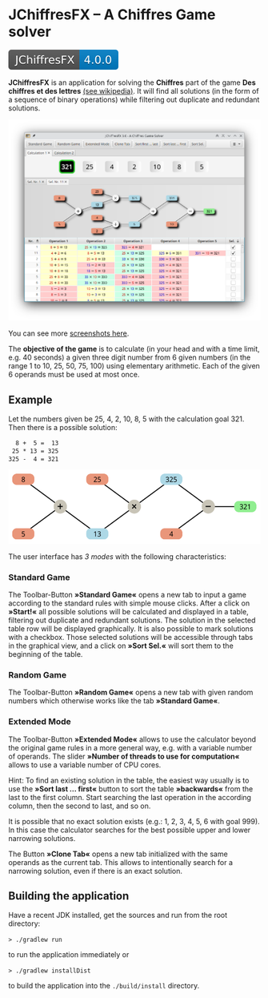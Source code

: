 # JChiffresFX – A Chiffres Game solver

![version](doc/shields/version.svg "version")

**JChiffresFX** is an application for solving the **Chiffres** part of the game **Des chiffres et des lettres** [(see wikipedia)](https://fr.wikipedia.org/wiki/Des_chiffres_et_des_lettres). It will find all solutions (in the form of a sequence of binary operations) while filtering out duplicate and redundant solutions.

![JChiffresFX Screenshot (5)](doc/screenshots/Screenshot_05.png)

You can see more [screenshots here](screenshots.md).

The **objective of the game** is to calculate (in your head and with a time limit, e.g. 40 seconds) a given three digit number from 6 given numbers (in the range 1 to 10, 25, 50, 75, 100) using elementary arithmetic. Each of the given 6 operands must be used at most once.

## Example

Let the numbers given be 25, 4, 2, 10, 8, 5 with the calculation goal 321. Then there is a possible solution:

      8 +  5 =  13
     25 * 13 = 325
    325 -  4 = 321

![Calculation example](doc/svg/321_025-004-002-010-008-005_solution-01.svg)

The user interface has _3 modes_ with the following characteristics:

### Standard Game

The Toolbar-Button **»Standard Game«** opens a new tab to input a game according to the standard rules with simple mouse clicks. After a click on **»Start!«** all possible solutions will be calculated and displayed in a table, filtering out duplicate and redundant solutions. The solution in the selected table row will be displayed graphically. It is also possible to mark solutions with a checkbox. Those selected solutions will be accessible through tabs in the graphical view, and a click on **»Sort Sel.«** will sort them to the beginning of the table.

### Random Game

The Toolbar-Button **»Random Game«** opens a new tab with given random numbers which otherwise works like the tab **»Standard Game«**.

### Extended Mode

The Toolbar-Button **»Extended Mode«** allows to use the calculator beyond the original game rules in a more general way, e.g. with a variable number of operands. The slider **»Number of threads to use for computation«** allows to use a variable number of CPU cores.

Hint: To find an existing solution in the table, the easiest way usually is to use the **»Sort last … first«** button to sort the table **»backwards«** from the last to the first column. Start searching the last operation in the according column, then the second to last, and so on.

It is possible that no exact solution exists (e.g.: 1, 2, 3, 4, 5, 6 with goal 999). In this case the calculator searches for the best possible upper and lower narrowing solutions.

The Button **»Clone Tab«** opens a new tab initialized with the same operands as the current tab. This allows to intentionally search for a narrowing solution, even if there is an exact solution.

## Building the application

Have a recent JDK installed, get the sources and run from the root directory:

`> ./gradlew run`

to run the application immediately or

`> ./gradlew installDist`

to build the application into the `./build/install` directory.
